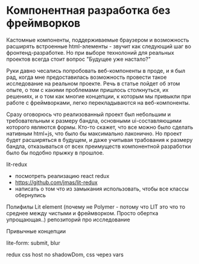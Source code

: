 # Компонентная разработка без фреймворков

Кастомные компоненты, поддерживаемые браузером и возможность расширять встроенные html-элементы - звучит как следующий шаг во фронтенд-разработке. Но при выборе технолоний для реальных проектов всегда стоит вопрос "Будущее уже настало?"

Руки давно чесались попробовать веб-компоненты в проде, и я был рад, когда мне предоставилась возможность провести такое исследование на реальном проекте. Речь в статье пойдет об этом опыте, о том с какими проблемами пришлось столкнуться, их решениях, и о том как многие концепции, к которым мы привыкли при работе с фреймворками, легко перекладываются на веб-компоненты.

Сразу оговорюсь что реализованный проект был небольшим и требовательным к размеру бандла, основными ui-составляющими которого являются формы. Кто-то скажет, что все можно было сделать нативным html+js, что было бы максимально лаконично. Но проект будет расширяться в будущем, и даже учитывая трабования к размеру бандла, отказываться от всех преимуществ компонентной разработки было бы подобно прыжку в прошлое.





lit-redux
- посмотреть реализацию react redux
- https://github.com/jmas/lit-redux
- написать о том что из замыкания использовать, чтобы все классы обернулись




Полифилы
Lit element (почему не Polymer - потому что LIT это что то среднее между чистыми и фреймворком. Просто обертка упрощающая..)
репозиторий про исследование

Привычные концепции

lite-form: submit, blur

redux
css host
no shadowDom, css через vars
